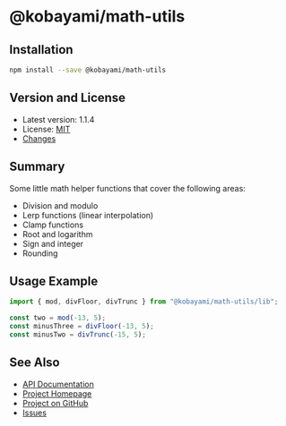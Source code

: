 # @kobayami/math-utils

## Installation

```sh
npm install --save @kobayami/math-utils
```

## Version and License

- Latest version: 1.1.4
- License: [MIT](https://kobayami.github.io/math-utils/LICENSE.md)
- [Changes](https://kobayami.github.io/math-utils/CHANGES.md)

## Summary

Some little math helper functions that cover the following areas:

- Division and modulo
- Lerp functions (linear interpolation)
- Clamp functions
- Root and logarithm
- Sign and integer
- Rounding

## Usage Example

```ts
import { mod, divFloor, divTrunc } from "@kobayami/math-utils/lib";

const two = mod(-13, 5);
const minusThree = divFloor(-13, 5);
const minusTwo = divTrunc(-15, 5);
```

## See Also

- [API Documentation](https://kobayami.github.io/math-utils/docs/modules.html)
- [Project Homepage](https://kobayami.github.io/math-utils)
- [Project on GitHub](https://github.com/kobayami/math-utils)
- [Issues](https://github.com/kobayami/math-utils/issues)

